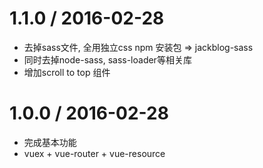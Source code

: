 1.1.0 / 2016-02-28
==================

* 去掉sass文件, 全用独立css npm 安装包 =>  jackblog-sass
* 同时去掉node-sass, sass-loader等相关库
* 增加scroll to top 组件


1.0.0 / 2016-02-28
==================

* 完成基本功能
* vuex + vue-router + vue-resource